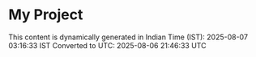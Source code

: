 # My Project

This content is dynamically generated in Indian Time (IST): 2025-08-07 03:16:33 IST
Converted to UTC: 2025-08-06 21:46:33 UTC

